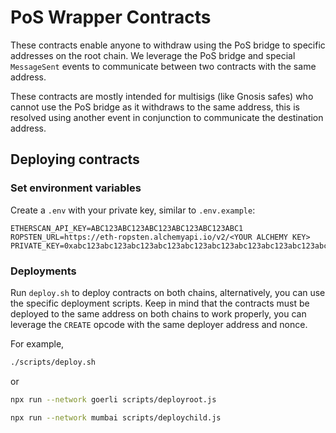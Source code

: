 # PoS Wrapper Contracts

These contracts enable anyone to withdraw using the PoS bridge to specific addresses on the root chain. We leverage the
PoS bridge and special `MessageSent` events to communicate between two contracts with the same address.

These contracts are mostly intended for multisigs (like Gnosis safes) who cannot use the PoS bridge as it withdraws to
the same address, this is resolved using another event in conjunction to communicate the destination address.

## Deploying contracts

### Set environment variables

Create a `.env` with your private key, similar to `.env.example`:

```
ETHERSCAN_API_KEY=ABC123ABC123ABC123ABC123ABC123ABC1
ROPSTEN_URL=https://eth-ropsten.alchemyapi.io/v2/<YOUR ALCHEMY KEY>
PRIVATE_KEY=0xabc123abc123abc123abc123abc123abc123abc123abc123abc123abc123abc1
```

### Deployments

Run `deploy.sh` to deploy contracts on both chains, alternatively, you can use the specific deployment scripts. Keep
in mind that the contracts must be deployed to the same address on both chains to work properly, you can leverage the
`CREATE` opcode with the same deployer address and nonce.

For example,

```bash
./scripts/deploy.sh
```

or

```bash
npx run --network goerli scripts/deployroot.js

npx run --network mumbai scripts/deploychild.js
```
